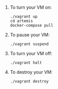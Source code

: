 1. To turn your VM on:
   ```
   ./vagrant up
   cd artemis
   docker-compose pull
   ```

2. To pause your VM:
   ```
   ./vagrant suspend
   ```

3. To turn your VM off:
   ```
   ./vagrant halt
   ```

4. To destroy your VM:
   ```
   ./vagrant destroy
   ```
